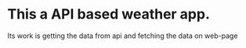 # This a API based weather app.
Its work is getting the data from api and fetching the data on web-page
